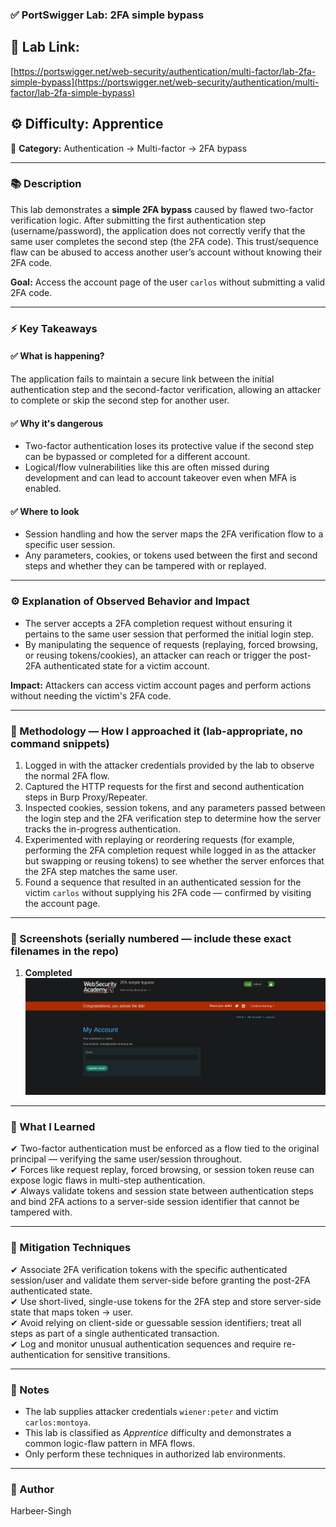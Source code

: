 
### ✅ **PortSwigger Lab: 2FA simple bypass**

## 🔗 **Lab Link:**

[https://portswigger.net/web-security/authentication/multi-factor/lab-2fa-simple-bypass](https://portswigger.net/web-security/authentication/multi-factor/lab-2fa-simple-bypass)

## ⚙️ **Difficulty:** Apprentice

📂 **Category:** Authentication → Multi-factor → 2FA bypass

---

### 📚 **Description**

This lab demonstrates a **simple 2FA bypass** caused by flawed two-factor verification logic. After submitting the first authentication step (username/password), the application does not correctly verify that the same user completes the second step (the 2FA code). This trust/sequence flaw can be abused to access another user’s account without knowing their 2FA code.

**Goal:** Access the account page of the user `carlos` without submitting a valid 2FA code.

---

### ⚡ **Key Takeaways**

#### ✅ What is happening?

The application fails to maintain a secure link between the initial authentication step and the second-factor verification, allowing an attacker to complete or skip the second step for another user.

#### ✅ Why it's dangerous

* Two-factor authentication loses its protective value if the second step can be bypassed or completed for a different account.
* Logical/flow vulnerabilities like this are often missed during development and can lead to account takeover even when MFA is enabled.

#### ✅ Where to look

* Session handling and how the server maps the 2FA verification flow to a specific user session.
* Any parameters, cookies, or tokens used between the first and second steps and whether they can be tampered with or replayed.

---

### ⚙️ **Explanation of Observed Behavior and Impact**

* The server accepts a 2FA completion request without ensuring it pertains to the same user session that performed the initial login step.
* By manipulating the sequence of requests (replaying, forced browsing, or reusing tokens/cookies), an attacker can reach or trigger the post-2FA authenticated state for a victim account.

**Impact:** Attackers can access victim account pages and perform actions without needing the victim's 2FA code.

---

### 🧪 Methodology — How I approached it (lab-appropriate, no command snippets)

1. Logged in with the attacker credentials provided by the lab to observe the normal 2FA flow.
2. Captured the HTTP requests for the first and second authentication steps in Burp Proxy/Repeater.
3. Inspected cookies, session tokens, and any parameters passed between the login step and the 2FA verification step to determine how the server tracks the in-progress authentication.
4. Experimented with replaying or reordering requests (for example, performing the 2FA completion request while logged in as the attacker but swapping or reusing tokens) to see whether the server enforces that the 2FA step matches the same user.
5. Found a sequence that resulted in an authenticated session for the victim `carlos` without supplying his 2FA code — confirmed by visiting the account page.

---

### 📸 Screenshots (serially numbered — include these exact filenames in the repo)

1. **Completed**
![Intercepted Request](https://github.com/Harbeer-Singh/Portswigger-Labs/blob/main/AUTHENTICATION%20BYPASS/LAB-7/images/1.png)

---

### 📝 What I Learned

✔ Two-factor authentication must be enforced as a flow tied to the original principal — verifying the same user/session throughout.     
✔ Forces like request replay, forced browsing, or session token reuse can expose logic flaws in multi-step authentication.        
✔ Always validate tokens and session state between authentication steps and bind 2FA actions to a server-side session identifier that cannot be tampered with.                     

---

### 🔐 Mitigation Techniques

✔ Associate 2FA verification tokens with the specific authenticated session/user and validate them server-side before granting the post-2FA authenticated state.                 
✔ Use short-lived, single-use tokens for the 2FA step and store server-side state that maps token → user.                  
✔ Avoid relying on client-side or guessable session identifiers; treat all steps as part of a single authenticated transaction.          
✔ Log and monitor unusual authentication sequences and require re-authentication for sensitive transitions.                       

---

### 🧾 Notes

* The lab supplies attacker credentials `wiener:peter` and victim `carlos:montoya`.
* This lab is classified as *Apprentice* difficulty and demonstrates a common logic-flaw pattern in MFA flows.
* Only perform these techniques in authorized lab environments.

---

### 👤 Author

Harbeer-Singh
